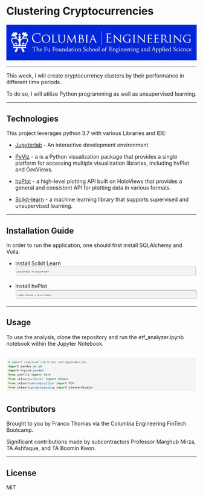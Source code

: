 # Clustering Cryptocurrencies


![Columbia Engineering.](Images/Columbia.jpeg)

___
This week, I will create cryptocurrency clusters by their performance in different time periods.

To do so, I will utilize Python programming as well as unsupervised learning.

---

## Technologies

This project leverages python 3.7 with various Libraries and IDE:

* [Jupyterlab](http://justinbois.github.io/bootcamp/2020_fsri/lessons/l01_welcome.html#Jupyter) - An interactive development environment

* [PyViz](https://pyviz.org/overviews/index.html) - a is a Python visualization package that provides a single platform for accessing multiple visualization libraries, including hvPlot and GeoViews.

* [hvPlot](https://hvplot.holoviz.org/user_guide/Plotting.html) -  a high-level plotting API built on HoloViews that provides a general and consistent API for plotting data in various formats.

* [Scikit-learn](https://scikit-learn.org/stable/getting_started.html) - a machine learning library that supports supervised and unsupervised learning.

---

## Installation Guide

In order to run the application, one should first install SQLAlchemy and Voila.

* Install Scikit Learn
![Install Scikit Learn](Images/Installing%20Scikit%20Learn.PNG)

* Install hvPlot
![Install hvPlot](Images/Installing%20hvPlot.PNG)

---

## Usage
To use the analysis, clone the repository and run the etf_analyzer.ipynb notebook within the Jupyter Notebook.

![Import and Run.](Images/Run.PNG)
---

## Contributors

Brought to you by Franco Thomas via the Columbia Engineering FinTech Bootcamp.

Significant contributions made by subcontractors Professor Marghub Mirza, TA Ashfaque, and TA Boomin Kwon.

---

## License

MIT